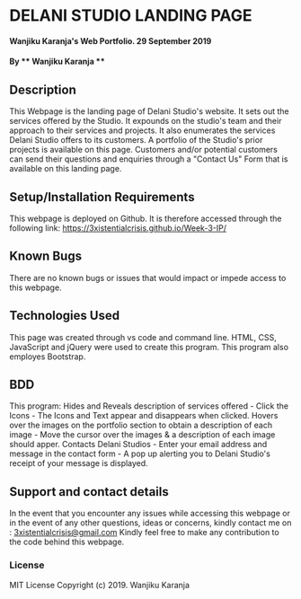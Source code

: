 # DELANI STUDIO LANDING PAGE
#### Wanjiku Karanja's Web Portfolio. 29 September 2019
#### By ** Wanjiku Karanja **
## Description
This Webpage is the landing page of Delani Studio's website. It sets out the services offered by the Studio. It expounds on the studio's team and their approach to their services and projects. It also enumerates the services Delani Studio offers to its customers. A portfolio of the Studio's prior projects is available on this page. Customers and/or potential customers can send their questions and enquiries through a "Contact Us" Form that is available on this landing page.
## Setup/Installation Requirements
This webpage is deployed on Github. It is therefore accessed through the following link: https://3xistentialcrisis.github.io/Week-3-IP/
## Known Bugs
There are no known bugs or issues that would impact or impede access to this webpage. 
## Technologies Used
This page was created through vs code and command line. 
HTML, CSS, JavaScript and jQuery were used to create this program. 
This program also employes Bootstrap.
## BDD
This program:
Hides and Reveals description of services offered - Click the Icons - The Icons and Text appear and disappears when clicked.
Hovers over the images on the portfolio section to obtain a description of each image - Move the cursor over the images	 & a description of each image should apper.
Contacts Delani Studios - Enter your email address and message in the contact form - A pop up alerting you to Delani Studio's receipt of your message is displayed.
## Support and contact details
In the event that you encounter any issues while accessing this webpage or in the event of any other questions, ideas or concerns, kindly contact me on : 3xistentialcrisis@gmail.com 
Kindly feel free to make any contribution to the code behind this webpage.
### License
MIT License
Copyright (c) 2019. Wanjiku Karanja